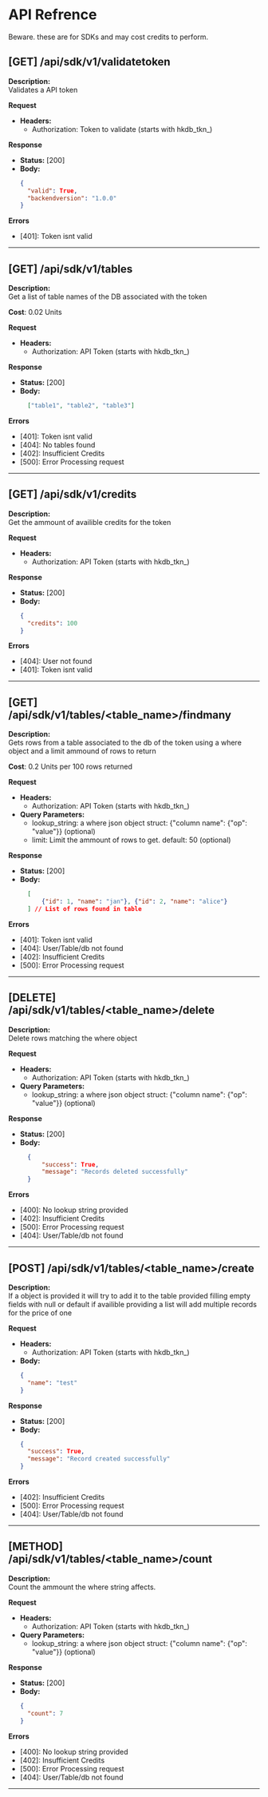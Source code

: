 # API Refrence
Beware. these are for SDKs and may cost credits to perform.



## [GET] /api/sdk/v1/validatetoken

**Description:**  
Validates a API token


**Request**
- **Headers:**  
  - Authorization: Token to validate (starts with hkdb_tkn_)


**Response**
- **Status:** [200]
- **Body:**  
  ```json
  {
    "valid": True,
    "backendversion": "1.0.0"
  }
  ```

**Errors**
- [401]: Token isnt valid

---

## [GET] /api/sdk/v1/tables

**Description:**  
Get a list of table names of the DB associated with the token

**Cost**: 0.02 Units

**Request**
- **Headers:**  
  - Authorization: API Token (starts with hkdb_tkn_)

**Response**
- **Status:** [200]
- **Body:**  
  ```json
    ["table1", "table2", "table3"]
  ```

**Errors**
- [401]: Token isnt valid
- [404]: No tables found
- [402]: Insufficient Credits
- [500]: Error Processing request

---

## [GET] /api/sdk/v1/credits

**Description:**  
Get the ammount of availible credits for the token

**Request**
- **Headers:**  
  - Authorization: API Token (starts with hkdb_tkn_)


**Response**
- **Status:** [200]
- **Body:**  
  ```json
  {
    "credits": 100
  }
  ```

**Errors**
- [404]: User not found
- [401]: Token isnt valid

---

## [GET] /api/sdk/v1/tables/<table_name>/findmany

**Description:**  
Gets rows from a table associated to the db of the token using a where object and a limit ammound of rows to return

**Cost**: 0.2 Units per 100 rows returned

**Request**
- **Headers:**  
  - Authorization: API Token (starts with hkdb_tkn_)
- **Query Parameters:**  
  - lookup_string: a where json object struct: {"column name": {"op": "value"}} (optional)
  - limit: Limit the ammount of rows to get. default: 50 (optional)


**Response**
- **Status:** [200]
- **Body:**  
  ```json
    [
        {"id": 1, "name": "jan"}, {"id": 2, "name": "alice"}
    ] // List of rows found in table
  
  ```

**Errors**
- [401]: Token isnt valid
- [404]: User/Table/db not found
- [402]: Insufficient Credits
- [500]: Error Processing request

---

## [DELETE] /api/sdk/v1/tables/<table_name>/delete

**Description:**  
Delete rows matching the where object

**Request**
- **Headers:**  
  - Authorization: API Token (starts with hkdb_tkn_)
- **Query Parameters:**  
  - lookup_string: a where json object struct: {"column name": {"op": "value"}} (optional)

**Response**
- **Status:** [200]
- **Body:**  
  ```json
    {
        "success": True, 
        "message": "Records deleted successfully"
    }
  ```

**Errors**
- [400]: No lookup string provided 
- [402]: Insufficient Credits
- [500]: Error Processing request
- [404]: User/Table/db not found

---

## [POST] /api/sdk/v1/tables/<table_name>/create

**Description:**  
If a object is provided it will try to add it to the table provided filling empty fields with null or default if availible providing a list will add multiple records for the price of one

**Request**
- **Headers:**  
  - Authorization: API Token (starts with hkdb_tkn_)
- **Body:**  
  ```json
  {
    "name": "test"
  }
  ```

**Response**
- **Status:** [200]
- **Body:**  
  ```json
  {
    "success": True,
    "message": "Record created successfully"
  }
  ```

**Errors**
- [402]: Insufficient Credits
- [500]: Error Processing request
- [404]: User/Table/db not found

---

## [METHOD] /api/sdk/v1/tables/<table_name>/count

**Description:**  
Count the ammount the where string affects.

**Request**
- **Headers:**  
  - Authorization: API Token (starts with hkdb_tkn_)
- **Query Parameters:**  
  - lookup_string: a where json object struct: {"column name": {"op": "value"}} (optional)

**Response**
- **Status:** [200]
- **Body:**  
  ```json
  {
    "count": 7
  }
  ```

**Errors**
- [400]: No lookup string provided 
- [402]: Insufficient Credits
- [500]: Error Processing request
- [404]: User/Table/db not found

---

